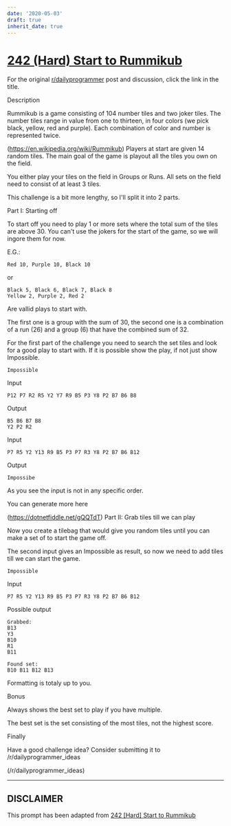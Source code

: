```yaml
---
date: '2020-05-03'
draft: true
inherit_date: true
---
```


# [242 (Hard) Start to Rummikub](https://www.reddit.com/r/dailyprogrammer/comments/3ufwyf/20151127_challenge_242_hard_start_to_rummikub/)

For the original [r/dailyprogrammer](https://www.reddit.com/r/dailyprogrammer/) post and discussion, click the link in the title.

Description

Rummikub is a game consisting of 104 number tiles and two joker tiles. The number tiles range in value from one to thirteen, in four colors (we pick black, yellow, red and purple). Each combination of color and number is represented twice.

(https://en.wikipedia.org/wiki/Rummikub)
Players at start are given 14 random tiles. The main goal of the game is playout all the tiles you own on the field.

You either play your tiles on the field in Groups or Runs. All sets on the field need to consist of at least 3 tiles.

This challenge is a bit more lengthy, so I'll split it into 2 parts. 

Part I: Starting off

To start off you need to play 1 or more sets where the total sum of the tiles are above 30. You can't use the jokers for the start of the game, so we will ingore them for now.

E.G.:


```
Red 10, Purple 10, Black 10
```
or


```
Black 5, Black 6, Black 7, Black 8
Yellow 2, Purple 2, Red 2
```
Are vallid plays to start with.

The first one is a group with the sum of 30, the second one is a combination of a run (26) and a group (6) that have the combined sum of 32.

For the first part of the challenge you need to search the set tiles and look for a good play to start with. If it is possible show the play, if not just show Impossible.


```
Impossible
```
Input


```
P12 P7 R2 R5 Y2 Y7 R9 B5 P3 Y8 P2 B7 B6 B8
```
Output


```
B5 B6 B7 B8
Y2 P2 R2
```
Input


```
P7 R5 Y2 Y13 R9 B5 P3 P7 R3 Y8 P2 B7 B6 B12
```
Output


```
Impossibe
```
As you see the input is not in any specific order.

You can generate more here

(https://dotnetfiddle.net/gQQTdT)
Part II: Grab tiles till we can play

Now you create a tilebag that would give you random tiles until you can make a set of to start the game off.

The second input gives an Impossible as result, so now we need to add tiles till we can start the game.


```
Impossible
```
Input


```
P7 R5 Y2 Y13 R9 B5 P3 P7 R3 Y8 P2 B7 B6 B12
```
Possible output


```
Grabbed:
B13
Y3
B10
R1
B11

Found set:
B10 B11 B12 B13
```
Formatting is totaly up to you.

Bonus

Always shows the best set to play if you have multiple.

The best set is the set consisting of the most tiles, not the highest score.

Finally

Have a good challenge idea?
Consider submitting it to /r/dailyprogrammer_ideas

(/r/dailyprogrammer_ideas)

----
## **DISCLAIMER**
This prompt has been adapted from [242 [Hard] Start to Rummikub](https://www.reddit.com/r/dailyprogrammer/comments/3ufwyf/20151127_challenge_242_hard_start_to_rummikub/
)
